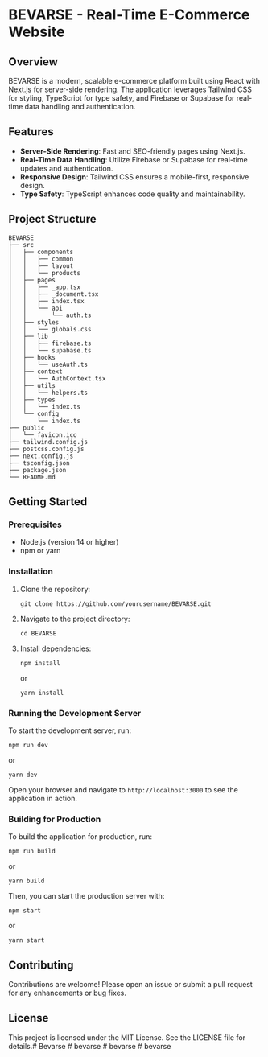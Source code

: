 # BEVARSE - Real-Time E-Commerce Website

## Overview
BEVARSE is a modern, scalable e-commerce platform built using React with Next.js for server-side rendering. The application leverages Tailwind CSS for styling, TypeScript for type safety, and Firebase or Supabase for real-time data handling and authentication.

## Features
- **Server-Side Rendering**: Fast and SEO-friendly pages using Next.js.
- **Real-Time Data Handling**: Utilize Firebase or Supabase for real-time updates and authentication.
- **Responsive Design**: Tailwind CSS ensures a mobile-first, responsive design.
- **Type Safety**: TypeScript enhances code quality and maintainability.

## Project Structure
```
BEVARSE
├── src
│   ├── components
│   │   ├── common
│   │   ├── layout
│   │   └── products
│   ├── pages
│   │   ├── _app.tsx
│   │   ├── _document.tsx
│   │   ├── index.tsx
│   │   └── api
│   │       └── auth.ts
│   ├── styles
│   │   └── globals.css
│   ├── lib
│   │   ├── firebase.ts
│   │   └── supabase.ts
│   ├── hooks
│   │   └── useAuth.ts
│   ├── context
│   │   └── AuthContext.tsx
│   ├── utils
│   │   └── helpers.ts
│   ├── types
│   │   └── index.ts
│   └── config
│       └── index.ts
├── public
│   └── favicon.ico
├── tailwind.config.js
├── postcss.config.js
├── next.config.js
├── tsconfig.json
├── package.json
└── README.md
```

## Getting Started

### Prerequisites
- Node.js (version 14 or higher)
- npm or yarn

### Installation
1. Clone the repository:
   ```
   git clone https://github.com/yourusername/BEVARSE.git
   ```
2. Navigate to the project directory:
   ```
   cd BEVARSE
   ```
3. Install dependencies:
   ```
   npm install
   ```
   or
   ```
   yarn install
   ```

### Running the Development Server
To start the development server, run:
```
npm run dev
```
or
```
yarn dev
```
Open your browser and navigate to `http://localhost:3000` to see the application in action.

### Building for Production
To build the application for production, run:
```
npm run build
```
or
```
yarn build
```
Then, you can start the production server with:
```
npm start
```
or
```
yarn start
```

## Contributing
Contributions are welcome! Please open an issue or submit a pull request for any enhancements or bug fixes.

## License
This project is licensed under the MIT License. See the LICENSE file for details.#   B e v a r s e  
 #   b e v a r s e  
 #   b e v a r s e  
 #   b e v a r s e  
 